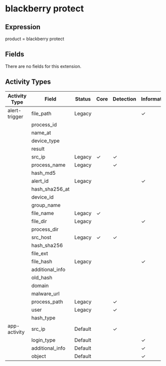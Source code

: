 blackberry protect
==================

Expression
----------

product = blackberry protect

Fields
------

There are no fields for this extension.

Activity Types
--------------

| Activity Type | Field           | Status  | Core     | Detection | Informational |
| ------------- | --------------- | ------- | -------- | --------- | ------------- |
| alert-trigger | file_path       | Legacy  |          |           | &#10003;      |
|               | process_id      |         |          |           |               |
|               | name_at         |         |          |           |               |
|               | device_type     |         |          |           |               |
|               | result          |         |          |           |               |
|               | src_ip          | Legacy  | &#10003; | &#10003;  |               |
|               | process_name    | Legacy  |          | &#10003;  |               |
|               | hash_md5        |         |          |           |               |
|               | alert_id        | Legacy  |          |           | &#10003;      |
|               | hash_sha256_at  |         |          |           |               |
|               | device_id       |         |          |           |               |
|               | group_name      |         |          |           |               |
|               | file_name       | Legacy  | &#10003; |           |               |
|               | file_dir        | Legacy  |          |           | &#10003;      |
|               | process_dir     |         |          |           |               |
|               | src_host        | Legacy  | &#10003; | &#10003;  |               |
|               | hash_sha256     |         |          |           |               |
|               | file_ext        |         |          |           |               |
|               | file_hash       | Legacy  |          |           | &#10003;      |
|               | additional_info |         |          |           |               |
|               | old_hash        |         |          |           |               |
|               | domain          |         |          |           |               |
|               | malware_url     |         |          |           |               |
|               | process_path    | Legacy  |          | &#10003;  |               |
|               | user            | Legacy  |          | &#10003;  |               |
|               | hash_type       |         |          |           |               |
| app-activity  | src_ip          | Default |          | &#10003;  |               |
|               | login_type      | Default |          |           | &#10003;      |
|               | additional_info | Default |          |           | &#10003;      |
|               | object          | Default |          |           | &#10003;      |

